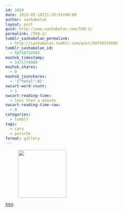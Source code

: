 ```yaml
---
id: 1824
date: 2013-05-18T21:25:51+00:00
author: sashabelan
layout: post
guid: http://www.sashabelan.com/550-2/
permalink: /550-2/
tumblr_sashabelan_permalink:
  - http://sashabelan.tumblr.com/post/50758734585
tumblr_sashabelan_id:
  - 50758734585
mashsb_timestamp:
  - 1471774980
mashsb_shares:
  - 0
mashsb_jsonshares:
  - '{"total":0}'
swcart-word-count:
  - 1
swcart-reading-time:
  - less then a minute
swcart-reading-time-raw:
  - 0
categories:
  - tumblr
tags:
  - cars
  - porsche
format: gallery
---
```

<div id='gallery-328' class='gallery galleryid-1824 gallery-columns-3 gallery-size-thumbnail'>
  <figure class='gallery-item'> 
  
  <div class='gallery-icon portrait'>
    <a href='http://www.sashabelan.ru/550-2/attachment/1825/'><img width="150" height="150" src="http://www.sashabelan.ru/wp-content/uploads/2013/05/tumblr_mn0jj3uEQh1qarj97o1_1280-150x150.jpg" class="attachment-thumbnail size-thumbnail" alt="" srcset="http://www.sashabelan.ru/wp-content/uploads/2013/05/tumblr_mn0jj3uEQh1qarj97o1_1280-150x150.jpg 150w, http://www.sashabelan.ru/wp-content/uploads/2013/05/tumblr_mn0jj3uEQh1qarj97o1_1280-230x232.jpg 230w" sizes="(max-width: 150px) 100vw, 150px" /></a>
  </div></figure>
</div>

550